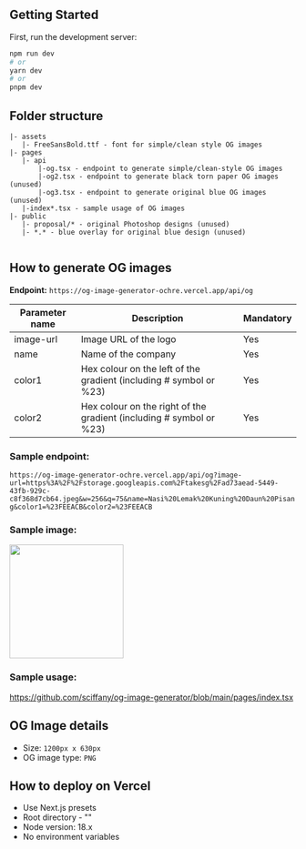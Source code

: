 ## Getting Started

First, run the development server:

```bash
npm run dev
# or
yarn dev
# or
pnpm dev
```

## Folder structure 
```
|- assets
   |- FreeSansBold.ttf - font for simple/clean style OG images
|- pages
   |- api
       |-og.tsx - endpoint to generate simple/clean-style OG images
       |-og2.tsx - endpoint to generate black torn paper OG images (unused)
       |-og3.tsx - endpoint to generate original blue OG images (unused)
   |-index*.tsx - sample usage of OG images
|- public
   |- proposal/* - original Photoshop designs (unused)
   |- *.* - blue overlay for original blue design (unused)
       
```

## How to generate OG images

**Endpoint:** `https://og-image-generator-ochre.vercel.app/api/og`

| Parameter name | Description                         | Mandatory |
|----------------|-------------------------------------|-----------|
| image-url      | Image URL of the logo               | Yes       |
| name           | Name of the company                 | Yes       |
| color1         | Hex colour on the left of the gradient (including # symbol or %23)  | Yes       |
| color2         | Hex colour on the right of the gradient (including # symbol or %23) | Yes       |

### Sample endpoint:

`https://og-image-generator-ochre.vercel.app/api/og?image-url=https%3A%2F%2Fstorage.googleapis.com%2Ftakesg%2Fad73aead-5449-43fb-929c-c8f368d7cb64.jpeg&w=256&q=75&name=Nasi%20Lemak%20Kuning%20Daun%20Pisang&color1=%23FEEACB&color2=%23FEEACB`


### Sample image:
<img src="https://og-image-generator-ochre.vercel.app/api/og?image-url=https%3A%2F%2Fstorage.googleapis.com%2Ftakesg%2Fad73aead-5449-43fb-929c-c8f368d7cb64.jpeg&w=256&q=75&name=Nasi%20Lemak%20Kuning%20Daun%20Pisang&color1=%23FEEACB&color2=%23FEEACB" width="200px"/>


### Sample usage:
https://github.com/sciffany/og-image-generator/blob/main/pages/index.tsx

## OG Image details

- Size: `1200px x 630px`
- OG image type: `PNG`

## How to deploy on Vercel
- Use Next.js presets
- Root directory - ""
- Node version: 18.x
- No environment variables
